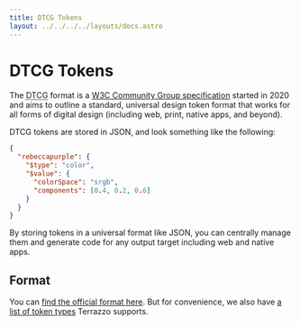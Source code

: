 ```yaml
---
title: DTCG Tokens
layout: ../../../../layouts/docs.astro
---
```


# DTCG Tokens

The <abbr title="Design Tokens Community Group">DTCG</abbr> format is a [W3C Community Group specification](https://www.designtokens.org/) started in 2020 and aims to outline a standard, universal design token format that works for all forms of digital design (including web, print, native apps, and beyond).

DTCG tokens are stored in JSON, and look something like the following:

```json
{
  "rebeccapurple": {
    "$type": "color",
    "$value": {
      "colorSpace": "srgb",
      "components": [0.4, 0.2, 0.6]
    }
  }
}
```

By storing tokens in a universal format like JSON, you can centrally manage them and generate code for any output target including web and native apps.

## Format

You can [find the official format here](https://tr.designtokens.org/format/). But for convenience, we also have [a list of token types](/docs/reference/tokens) Terrazzo supports.
